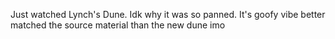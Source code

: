 Just watched Lynch's Dune. Idk why it was so panned. It's goofy vibe better matched the source material than the new dune imo

